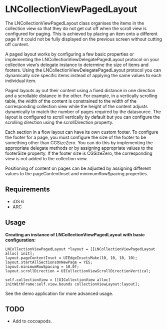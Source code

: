 LNCollectionViewPagedLayout
===========================

The LNCollectionViewPagedLayout class organises the items in the collection view so that they do not get cut off when the scroll view is configured for paging. This is achieved by placing an item onto a different page if it could not be fully displayed on the previous screen without cutting off content.

A paged layout works by configuring a few basic properties or implementing the LNCollectionViewDelegatePagedLayout protocol on your collection view’s delegate instance to determine the size of items and footers. Using the LNCollectionViewDelegatePagedLayout protocol you can dynamically size specific items instead of applying the same values to each individual item.

Paged layouts ay out their content using a fixed distance in one direction and a scrollable distance in the other. For example, in a vertically scrolling table, the width of the content is constrained to the width of the corresponding collection view while the height of the content adjusts dynamically to match the number of pages required by the datasource. The layout is configured to scroll vertically by default but you can configure the scrolling direction using the scrollDirection property.

Each section in a flow layout can have its own custom footer. To configure the footer for a page, you must configure the size of the footer to be something other than CGSizeZero. You can do this by implementing the appropriate delegate methods or by assigning appropriate values to the footerSize property. If the footer size is CGSizeZero, the corresponding view is not added to the collection view.

Positioning of content on pages can be adjusted by assigning different values to the pageContentInset and minimumRowSpacing properties.


Requirements
---
- iOS 6  
- ARC  

Usage
---
**Creating an instance of LNCollectionViewPagedLayout with basic configuration:**

    LNCollectionViewPagedLayout *layout = [[LNCollectionViewPagedLayout alloc] init];
    layout.pageContentInset = UIEdgeInsetsMake(10, 10, 10, 10);
    layout.startAllSectionsOnNewPage = YES;
    layout.minimumRowSpacing = 10.0f;
    layout.scrollDirection = UICollectionViewScrollDirectionVertical;

    self.collectionView = [[UICollectionView alloc] initWithFrame:self.view.bounds collectionViewLayout:layout];

See the demo application for more advanced usage.

TODO
---   
- Add to cocoapods.  
